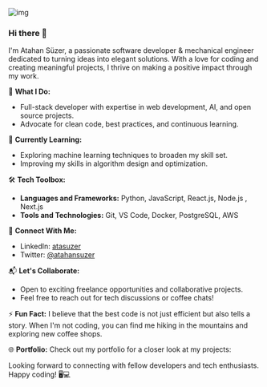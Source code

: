 ![img](https://github.com/atasuzer/atasuzer/assets/71615674/5ddf7fc6-0d3d-43d9-acb9-0a512147bdbd)

### Hi there 👋

I'm Atahan Süzer, a passionate software developer & mechanical engineer dedicated to turning ideas into elegant solutions. With a love for coding and creating meaningful projects, I thrive on making a positive impact through my work.

🚀 **What I Do:**
- Full-stack developer with expertise in web development, AI, and open source projects.
- Advocate for clean code, best practices, and continuous learning.

🌱 **Currently Learning:**
- Exploring machine learning techniques to broaden my skill set.
- Improving my skills in algorithm design and optimization.

🛠️ **Tech Toolbox:**
- **Languages and Frameworks:** Python, JavaScript, React.js, Node.js , Next.js
- **Tools and Technologies:** Git, VS Code, Docker, PostgreSQL, AWS

🔗 **Connect With Me:**
- LinkedIn: [atasuzer](https://www.linkedin.com/in/atasuzer/)
- Twitter: [@atahansuzer](https://twitter.com/atahansuzer)

📬 **Let's Collaborate:**
- Open to exciting freelance opportunities and collaborative projects.
- Feel free to reach out for tech discussions or coffee chats!

⚡ **Fun Fact:**
I believe that the best code is not just efficient but also tells a story. When I'm not coding, you can find me hiking in the mountains and exploring new coffee shops.

🌐 **Portfolio:**
Check out my portfolio for a closer look at my projects: 

Looking forward to connecting with fellow developers and tech enthusiasts. Happy coding! 🖥️💻
